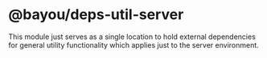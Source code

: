 @bayou/deps-util-server
=======================

This module just serves as a single location to hold external dependencies
for general utility functionality which applies just to the server environment.
